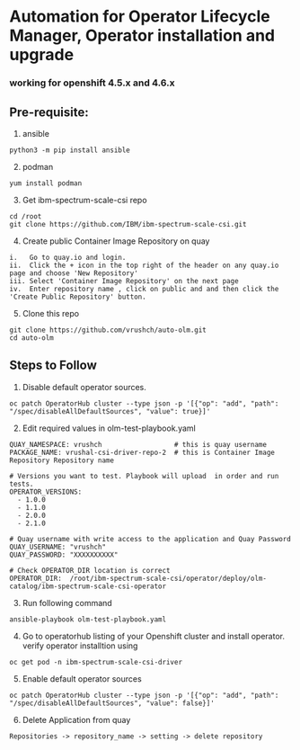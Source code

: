 # Automation for Operator Lifecycle Manager, Operator installation and upgrade
### working for openshift 4.5.x and 4.6.x

## Pre-requisite:

1. ansible
```
python3 -m pip install ansible
```
2. podman
```
yum install podman
```
3. Get ibm-spectrum-scale-csi repo
```
cd /root
git clone https://github.com/IBM/ibm-spectrum-scale-csi.git

```
4. Create public Container Image Repository on quay
```
i.   Go to quay.io and login.
ii.  Click the + icon in the top right of the header on any quay.io page and choose 'New Repository'
iii. Select 'Container Image Repository' on the next page
iv.  Enter repository name , click on public and and then click the 'Create Public Repository' button.
```
5. Clone this repo
```
git clone https://github.com/vrushch/auto-olm.git
cd auto-olm
```

## Steps to Follow

1. Disable default operator sources.
```
oc patch OperatorHub cluster --type json -p '[{"op": "add", "path": "/spec/disableAllDefaultSources", "value": true}]'
```
2. Edit required values in olm-test-playbook.yaml
```
QUAY_NAMESPACE: vrushch                  # this is quay username
PACKAGE_NAME: vrushal-csi-driver-repo-2  # this is Container Image Repository Repository name

# Versions you want to test. Playbook will upload  in order and run  tests.
OPERATOR_VERSIONS:
  - 1.0.0
  - 1.1.0
  - 2.0.0
  - 2.1.0

# Quay username with write access to the application and Quay Password
QUAY_USERNAME: "vrushch"
QUAY_PASSWORD: "XXXXXXXXXX"

# Check OPERATOR_DIR location is correct
OPERATOR_DIR:  /root/ibm-spectrum-scale-csi/operator/deploy/olm-catalog/ibm-spectrum-scale-csi-operator
```
3. Run following command
```
ansible-playbook olm-test-playbook.yaml
```
4. Go to operatorhub listing of your Openshift cluster and install operator.
   verify operator installtion using  
```
oc get pod -n ibm-spectrum-scale-csi-driver
```
5. Enable default operator sources
```
oc patch OperatorHub cluster --type json -p '[{"op": "add", "path": "/spec/disableAllDefaultSources", "value": false}]'
```
6. Delete Application from quay 
```
Repositories -> repository_name -> setting -> delete repository
```

